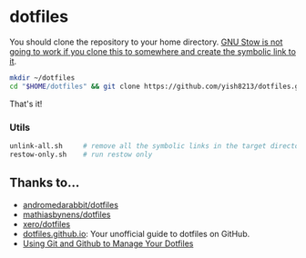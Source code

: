 # dotfiles

You should clone the repository to your home directory. [GNU Stow is not going to work if you clone this to somewhere and create the symbolic link to it](https://unix.stackexchange.com/questions/246983/can-gnu-stow-use-a-stow-directory-that-is-a-symbolic-link).

```bash
mkdir ~/dotfiles
cd "$HOME/dotfiles" && git clone https://github.com/yish8213/dotfiles.git . && ./bootstrap.sh
```

That's it!

### Utils

```bash
unlink-all.sh     # remove all the symbolic links in the target directory
restow-only.sh    # run restow only
```

## Thanks to…
- [andromedarabbit/dotfiles](https://github.com/andromedarabbit/dotfiles)
- [mathiasbynens/dotfiles](https://github.com/mathiasbynens/dotfiles)
- [xero/dotfiles](https://github.com/xero/dotfiles)
- [dotfiles.github.io](http://dotfiles.github.io/): Your unofficial guide to dotfiles on GitHub.
- [Using Git and Github to Manage Your Dotfiles](http://blog.smalleycreative.com/tutorials/using-git-and-github-to-manage-your-dotfiles/)
